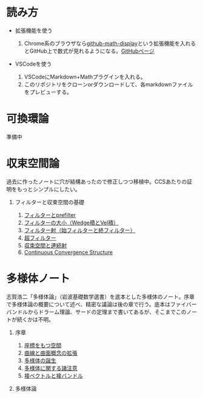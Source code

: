# 読み方

- 拡張機能を使う
    1. Chrome系のブラウザなら[github-math-display](https://chrome.google.com/webstore/detail/github-math-display/cgolaobglebjonjiblcjagnpmdmlgmda)という拡張機能を入れるとGitHub上で数式が見れるようになる。[GitHubページ](https://github.com/AaronCQL/katex-github-chrome-extension)

- VSCodeを使う
    1. VSCodeにMarkdown+Mathプラグインを入れる。
    1. このリポジトリをクローンorダウンロードして、各markdownファイルをプレビューする。

# 可換環論

準備中

# 収束空間論

過去に作ったノートに穴が結構あったので修正しつつ移植中。CCSあたりの証明をもっとシンプルにしたい。

1. フィルターと収束空間の基礎

    1. [フィルターとprefilter](/ConvergentSpace/Filter.md)
    1. [フィルターの大小（Wedge積とVel積）](/ConvergentSpace/FinerCoarser.md)
    1. [フィルター射（始フィルターと終フィルター）](/ConvergentSpace/InitialFinal.md)
    1. [超フィルター](/ConvergentSpace/UltraFilter.md)
    1. [収束空間と連続射](/ConvergentSpace/Conv.md)
    1. [Continuous Convergence Structure](/ConvergentSpace/CCS.md)


# 多様体ノート

志賀浩二「多様体論」（岩波基礎数学選書）を底本とした多様体のノート。序章で多様体論の概要について述べ、精密な議論は後の章で行う。底本はファイバーバンドルからドラーム理論、サードの定理まで書いてあるが、そこまでこのノートが続くかは不明。

1. 序章

    1. [座標をもつ空間](/Manifold/CoordinatedSpace.md)
    1. [曲線と曲面概念の拡張](/Manifold/WhatIsManifold.md)
    1. [多様体の誕生](/Manifold/BirthOfManifold.md)
    1. [多様体に関する諸注意](/Manifold/RemarkOfManifold.md)
    1. [接ベクトルと接バンドル](/Manifold/Tangent.md)

1. 多様体論
